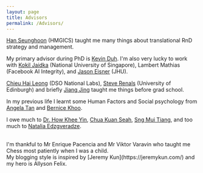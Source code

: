 ```yaml
---
layout: page
title: Advisors
permalink: /Advisors/
---
```


[Han Seunghoon](https://www.linkedin.com/in/louie-han-299584136) (HMGICS) taught me many things about translational RnD strategy and management.

My primary advisor during PhD is [Kevin Duh](http://cs.jhu.edu/~kevinduh/). I'm also very lucky to work with [Kokil Jaidka](https://kokiljaidka.wordpress.com/about/) (National University of Singapore), Lambert Mathias (Facebook AI Integrity), and [Jason Eisner](https://www.cs.jhu.edu/~jason) (JHU).

[Chieu Hai Leong](https://chaileon.github.io) (DSO National Labs), [Steve Renals](http://homepages.inf.ed.ac.uk/srenals/) (University of Edinburgh) and briefly [Jiang Jing](http://w.mysmu.edu/faculty/jingjiang/) taught me things before grad school. 

In my previous life I learnt some Human Factors and Social psychology from [Angela Tan](https://www.linkedin.com/in/angela-tan-aa67487/) and [Bernice Khoo](https://www.linkedin.com/in/bernicekhoo/?originalSubdomain=sg). 

I owe much to [Dr. How Khee Yin](https://sg.linkedin.com/in/khee-yin-how-28367319), [Chua Kuan Seah](https://sg.linkedin.com/in/kuanseah), [Sng Mui Tiang](https://sg.linkedin.com/in/mui-tiang-sng), and too much to [Natalia Edzgveradze](https://ratings.fide.com/profile/13600788). 

<br>
I'm thankful to Mr Enrique Pacencia and Mr Viktor Varavin who taught me Chess most patiently when I was a child.

<br>
My blogging style is inspired by [Jeremy Kun](https://jeremykun.com/) and my hero is Allyson Felix. 

<br>
